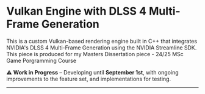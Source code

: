 # Vulkan Engine with DLSS 4 Multi-Frame Generation

This is a custom Vulkan-based rendering engine built in C++ that integrates NVIDIA's DLSS 4 Multi-Frame Generation using the NVIDIA Streamline SDK.
This piece is produced for my Masters Dissertation piece - 24/25 MSc Game Porgramming Course


⚠ **Work in Progress** – Developing until **September 1st**, with ongoing improvements to the feature set, and implementations for testing.


---
